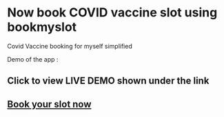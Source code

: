 # Now book COVID vaccine slot using bookmyslot
Covid Vaccine booking for myself simplified


Demo of the app :

## Click to view LIVE DEMO shown under the link
## <a href="https://bookmyshot.netlify.app">Book your slot now</a>



